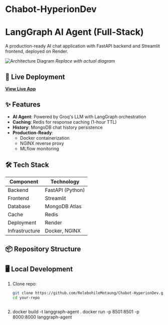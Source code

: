 # Chabot-HyperionDev

# LangGraph AI Agent (Full-Stack)

A production-ready AI chat application with FastAPI backend and Streamlit frontend, deployed on Render.

![Architecture Diagram](https://i.imgur.com/your-screenshot.png) *Replace with actual diagram*

## 🚀 Live Deployment
**[View Live App](https://chabot-hyperiondev-12.onrender.com/)**

## ✨ Features
- **AI Agent**: Powered by Groq's LLM with LangGraph orchestration
- **Caching**: Redis for response caching (1-hour TTL)
- **History**: MongoDB chat history persistence
- **Production-Ready**:
  - Docker containerization
  - NGINX reverse proxy
  - MLflow monitoring

## 🛠 Tech Stack
| Component       | Technology |
|-----------------|------------|
| Backend         | FastAPI (Python) |
| Frontend        | Streamlit |
| Database        | MongoDB Atlas |
| Cache           | Redis |
| Deployment      | Render |
| Infrastructure  | Docker, NGINX |

## 📦 Repository Structure


## 🖥 Local Development
1. Clone repo:
   ```bash
   git clone https://github.com/RelebohileMotaung/Chabot-HyperionDev.git
   cd your-repo
   ```

   ```
2. docker build -t langgraph-agent .
   docker run -p 8501:8501 -p 8000:8000 langgraph-agent
   ```